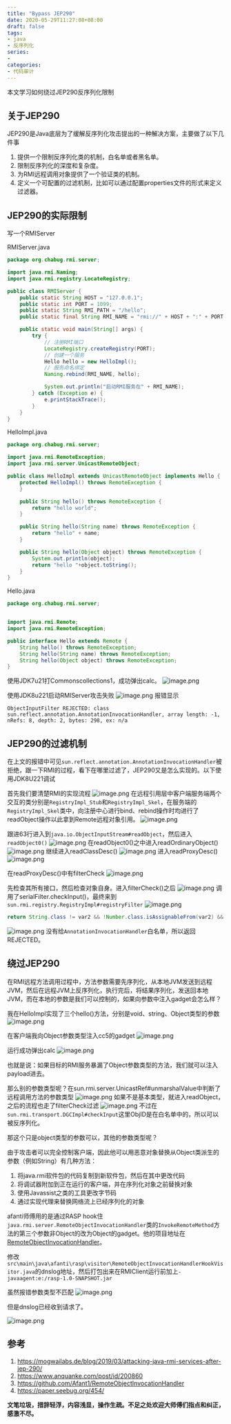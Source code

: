 ```yaml
---
title: "Bypass JEP290"
date: 2020-05-29T11:27:08+08:00
draft: false
tags:
- java
- 反序列化
series:
-
categories:
- 代码审计
---
```


本文学习如何绕过JEP290反序列化限制
<!--more-->
## 关于JEP290
JEP290是Java底层为了缓解反序列化攻击提出的一种解决方案，主要做了以下几件事

1. 提供一个限制反序列化类的机制，白名单或者黑名单。
2. 限制反序列化的深度和复杂度。
3. 为RMI远程调用对象提供了一个验证类的机制。
4. 定义一个可配置的过滤机制，比如可以通过配置properties文件的形式来定义过滤器。

## JEP290的实际限制
写一个RMIServer

RMIServer.java

```java
package org.chabug.rmi.server;

import java.rmi.Naming;
import java.rmi.registry.LocateRegistry;

public class RMIServer {
    public static String HOST = "127.0.0.1";
    public static int PORT = 1099;
    public static String RMI_PATH = "/hello";
    public static final String RMI_NAME = "rmi://" + HOST + ":" + PORT + RMI_PATH;

    public static void main(String[] args) {
        try {
            // 注册RMI端口
            LocateRegistry.createRegistry(PORT);
            // 创建一个服务
            Hello hello = new HelloImpl();
            // 服务命名绑定
            Naming.rebind(RMI_NAME, hello);

            System.out.println("启动RMI服务在" + RMI_NAME);
        } catch (Exception e) {
            e.printStackTrace();
        }
    }
}
```

HelloImpl.java

```java
package org.chabug.rmi.server;

import java.rmi.RemoteException;
import java.rmi.server.UnicastRemoteObject;

public class HelloImpl extends UnicastRemoteObject implements Hello {
    protected HelloImpl() throws RemoteException {
    }

    public String hello() throws RemoteException {
        return "hello world";
    }

    public String hello(String name) throws RemoteException {
        return "hello" + name;
    }

    public String hello(Object object) throws RemoteException {
        System.out.println(object);
        return "hello "+object.toString();
    }
}
```

Hello.java

```java
package org.chabug.rmi.server;


import java.rmi.Remote;
import java.rmi.RemoteException;

public interface Hello extends Remote {
    String hello() throws RemoteException;
    String hello(String name) throws RemoteException;
    String hello(Object object) throws RemoteException;
}
```
使用JDK7u21打Commonscollections1，成功弹出calc。
![image.png](https://y4er.com/img/uploads/20200529110235.png)

使用JDK8u221启动RMIServer攻击失败
![image.png](https://y4er.com/img/uploads/20200529113177.png)
报错显示

```
ObjectInputFilter REJECTED: class sun.reflect.annotation.AnnotationInvocationHandler, array length: -1, nRefs: 8, depth: 2, bytes: 298, ex: n/a
```
## JEP290的过滤机制
在上文的报错中可见`sun.reflect.annotation.AnnotationInvocationHandler`被拒绝，跟一下RMI的过程，看下在哪里过滤了，JEP290又是怎么实现的。以下使用JDK8U221调试

首先我们要清楚RMI的实现流程
![image.png](https://y4er.com/img/uploads/20200529118617.png)
在远程引用层中客户端服务端两个交互的类分别是`RegistryImpl_Stub`和`RegistryImpl_Skel`，在服务端的`RegistryImpl_Skel`类中，向注册中心进行bind、rebind操作时均进行了readObject操作以此拿到Remote远程对象引用。
![image.png](https://y4er.com/img/uploads/20200529113113.png)

跟进63行进入到`java.io.ObjectInputStream#readObject`，然后进入`readObject0()`
![image.png](https://y4er.com/img/uploads/20200529117657.png)
在readObject0()之中进入readOrdinaryObject()
![image.png](https://y4er.com/img/uploads/20200529111407.png)
继续进入readClassDesc()
![image.png](https://y4er.com/img/uploads/20200529116825.png)
进入readProxyDesc()
![image.png](https://y4er.com/img/uploads/20200529118768.png)

在readProxyDesc()中有filterCheck
![image.png](https://y4er.com/img/uploads/20200529117829.png)

先检查其所有接口，然后检查对象自身。进入filterCheck()之后
![image.png](https://y4er.com/img/uploads/20200529113824.png)
调用了serialFilter.checkInput()，最终来到`sun.rmi.registry.RegistryImpl#registryFilter`
![image.png](https://y4er.com/img/uploads/20200529116979.png)

```java
return String.class != var2 && !Number.class.isAssignableFrom(var2) && !Remote.class.isAssignableFrom(var2) && !Proxy.class.isAssignableFrom(var2) && !UnicastRef.class.isAssignableFrom(var2) && !RMIClientSocketFactory.class.isAssignableFrom(var2) && !RMIServerSocketFactory.class.isAssignableFrom(var2) && !ActivationID.class.isAssignableFrom(var2) && !UID.class.isAssignableFrom(var2) ? Status.REJECTED : Status.ALLOWED;
```

![image.png](https://y4er.com/img/uploads/20200529116890.png)
没有给`AnnotationInvocationHandler`白名单，所以返回REJECTED。

## 绕过JEP290
在RMI远程方法调用过程中，方法参数需要先序列化，从本地JVM发送到远程JVM，然后在远程JVM上反序列化，执行完后，将结果序列化，发送回本地JVM，而在本地的参数是我们可以控制的，如果向参数中注入gadget会怎么样？

我在HelloImpl实现了三个hello()方法，分别是void、string、Object类型的参数
![image.png](https://y4er.com/img/uploads/20200529119249.png)

在客户端我向Object参数类型注入cc5的gadget
![image.png](https://y4er.com/img/uploads/20200529118670.png)

运行成功弹出calc
![image.png](https://y4er.com/img/uploads/20200529110642.png)

也就是说：如果目标的RMI服务暴漏了Object参数类型的方法，我们就可以注入payload进去。

那么别的参数类型呢？在sun.rmi.server.UnicastRef#unmarshalValue中判断了远程调用方法的参数类型
![image.png](https://y4er.com/img/uploads/20200529113622.png)
如果不是基本类型，就进入readObject，之后的流程也走了filterCheck过滤
![image.png](https://y4er.com/img/uploads/20200529110830.png)
不过在`sun.rmi.transport.DGCImpl#checkInput`这里ObjID是在白名单中的，所以可以被反序列化。

那这个只是object类型的参数可以，其他的参数类型呢？

由于攻击者可以完全控制客户端，因此他可以用恶意对象替换从Object类派生的参数（例如String）有几种方法：

1. 将java.rmi软件包的代码复制到新软件包，然后在其中更改代码
2. 将调试器附加到正在运行的客户端，并在序列化对象之前替换对象
3. 使用Javassist之类的工具更改字节码
4. 通过实现代理来替换网络流上已经序列化的对象

afanti师傅用的是通过RASP hook住`java.rmi.server.RemoteObjectInvocationHandler`类的`InvokeRemoteMethod`方法的第三个参数非Object的改为Object的gadget。他的项目地址在[RemoteObjectInvocationHandler](https://github.com/Afant1/RemoteObjectInvocationHandler)。

修改`src\main\java\afanti\rasp\visitor\RemoteObjectInvocationHandlerHookVisitor.java`的dnslog地址，然后打包出来在RMIClient运行前加上`-javaagent:e:/rasp-1.0-SNAPSHOT.jar`

虽然报错参数类型不匹配
![image.png](https://y4er.com/img/uploads/20200529110171.png)

但是dnslog已经收到请求了。

![image.png](https://y4er.com/img/uploads/20200529117757.png)


## 参考
1. https://mogwailabs.de/blog/2019/03/attacking-java-rmi-services-after-jep-290/
2. https://www.anquanke.com/post/id/200860
3. https://github.com/Afant1/RemoteObjectInvocationHandler
4. https://paper.seebug.org/454/


**文笔垃圾，措辞轻浮，内容浅显，操作生疏。不足之处欢迎大师傅们指点和纠正，感激不尽。**